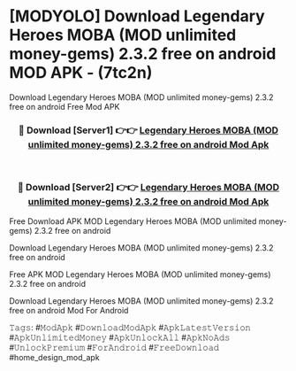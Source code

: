 # [MODYOLO] Download Legendary Heroes MOBA (MOD unlimited money-gems) 2.3.2 free on android MOD APK - (7tc2n)
Download Legendary Heroes MOBA (MOD unlimited money-gems) 2.3.2 free on android Free Mod APK

<div align="center">
<h3>🔴 Download [Server1] 👉👉 <a href="https://apk-comot.site?title=Legendary_Heroes_MOBA_(MOD_unlimited_money-gems)_2.3.2_free_on_android">Legendary Heroes MOBA (MOD unlimited money-gems) 2.3.2 free on android Mod Apk</a></h3><br>

<h3>🔴 Download [Server2] 👉👉 <a href="https://apk-comot.site?title=Legendary_Heroes_MOBA_(MOD_unlimited_money-gems)_2.3.2_free_on_android">Legendary Heroes MOBA (MOD unlimited money-gems) 2.3.2 free on android Mod Apk</a></h3>
</div>


Free Download APK MOD Legendary Heroes MOBA (MOD unlimited money-gems) 2.3.2 free on android

Download Legendary Heroes MOBA (MOD unlimited money-gems) 2.3.2 free on android 

Free APK MOD Legendary Heroes MOBA (MOD unlimited money-gems) 2.3.2 free on android 

Download Legendary Heroes MOBA (MOD unlimited money-gems) 2.3.2 free on android Mod For Android

𝚃𝚊𝚐𝚜: #𝙼𝚘𝚍𝙰𝚙𝚔 #𝙳𝚘𝚠𝚗𝚕𝚘𝚊𝚍𝙼𝚘𝚍𝙰𝚙𝚔 #𝙰𝚙𝚔𝙻𝚊𝚝𝚎𝚜𝚝𝚅𝚎𝚛𝚜𝚒𝚘𝚗 #𝙰𝚙𝚔𝚄𝚗𝚕𝚒𝚖𝚒𝚝𝚎𝚍𝙼𝚘𝚗𝚎𝚢 #𝙰𝚙𝚔𝚄𝚗𝚕𝚘𝚌𝚔𝙰𝚕𝚕 #𝙰𝚙𝚔𝙽𝚘𝙰𝚍𝚜 #𝚄𝚗𝚕𝚘𝚌𝚔𝙿𝚛𝚎𝚖𝚒𝚞𝚖 #𝙵𝚘𝚛𝙰𝚗𝚍𝚛𝚘𝚒𝚍 #𝙵𝚛𝚎𝚎𝙳𝚘𝚠𝚗𝚕𝚘𝚊𝚍 #home_design_mod_apk